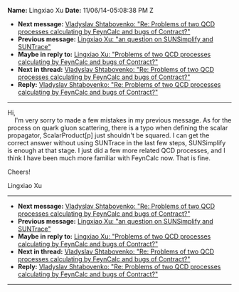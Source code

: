 **Name:** Lingxiao Xu
**Date:** 11/06/14-05:08:38 PM Z

  - **Next message:** [Vladyslav Shtabovenko: "Re: Problems of two QCD
    processes calculating by FeynCalc and bugs of Contract?"](0804.html)
  - **Previous message:** [Lingxiao Xu: "an question on SUNSimplify and
    SUNTrace"](0802.html)
  - **Maybe in reply to:** [Lingxiao Xu: "Problems of two QCD processes
    calculating by FeynCalc and bugs of Contract?"](0795.html)
  - **Next in thread:** [Vladyslav Shtabovenko: "Re: Problems of two QCD
    processes calculating by FeynCalc and bugs of Contract?"](0804.html)
  - **Reply:** [Vladyslav Shtabovenko: "Re: Problems of two QCD
    processes calculating by FeynCalc and bugs of Contract?"](0804.html)

-----

Hi,  
    I'm very sorry to made a few mistakes in my previous message. As for
the process on quark gluon scattering, there is a typo when defining the
scalar propagator, ScalarProduct[p] just shouldn't be squared. I
can get the correct answer without using SUNTrace in the last few steps,
SUNSimplify is enough at that stage. I just did a few more related QCD
processes, and I think I have been much more familiar with FeynCalc now.
That is fine.  

Cheers\!  

Lingxiao Xu  

-----

  - **Next message:** [Vladyslav Shtabovenko: "Re: Problems of two QCD
    processes calculating by FeynCalc and bugs of Contract?"](0804.html)
  - **Previous message:** [Lingxiao Xu: "an question on SUNSimplify and
    SUNTrace"](0802.html)
  - **Maybe in reply to:** [Lingxiao Xu: "Problems of two QCD processes
    calculating by FeynCalc and bugs of Contract?"](0795.html)
  - **Next in thread:** [Vladyslav Shtabovenko: "Re: Problems of two QCD
    processes calculating by FeynCalc and bugs of Contract?"](0804.html)
  - **Reply:** [Vladyslav Shtabovenko: "Re: Problems of two QCD
    processes calculating by FeynCalc and bugs of Contract?"](0804.html)

-----

